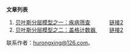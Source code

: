 

**文章列表**

1. [贝叶斯分层模型之一：疾病筛查](https://nbviewer.jupyter.org/github/HuRongxing/thinkbayes/blob/master/%E8%B4%9D%E5%8F%B6%E6%96%AF%E5%88%86%E5%B1%82%E6%A8%A1%E5%9E%8B%EF%BC%9A%E4%B8%80%E4%B8%AA%E7%96%BE%E7%97%85%E7%AD%9B%E6%9F%A5%E7%9A%84%E4%BE%8B%E5%AD%90.ipynb) &ensp;&ensp;&ensp;&ensp;&ensp;&ensp;   [链接2](https://github.com/HuRongxing/thinkbayes/blob/master/%E8%B4%9D%E5%8F%B6%E6%96%AF%E5%88%86%E5%B1%82%E6%A8%A1%E5%9E%8B%EF%BC%9A%E4%B8%80%E4%B8%AA%E7%96%BE%E7%97%85%E7%AD%9B%E6%9F%A5%E7%9A%84%E4%BE%8B%E5%AD%90.ipynb)
2. [贝叶斯分层模型之二：盖格计数器 ](https://nbviewer.jupyter.org/github/HuRongxing/thinkbayes/blob/master/11%20%E7%9B%96%E6%A0%BC%E8%AE%A1%E6%95%B0%E5%99%A8%E2%80%94%E2%80%94%E5%B1%82%E6%AC%A1%E5%8C%96%E8%B4%9D%E5%8F%B6%E6%96%AF%E6%A8%A1%E5%9E%8B.ipynb) &ensp;&ensp;&ensp;&ensp;   [链接2](https://github.com/HuRongxing/thinkbayes/blob/master/11%20%E7%9B%96%E6%A0%BC%E8%AE%A1%E6%95%B0%E5%99%A8%E2%80%94%E2%80%94%E5%B1%82%E6%AC%A1%E5%8C%96%E8%B4%9D%E5%8F%B6%E6%96%AF%E6%A8%A1%E5%9E%8B.ipynb)

联系作者：hurongxing@126.com。
